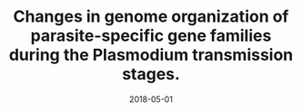 ---
title: "Changes in genome organization of parasite-specific gene families during the Plasmodium transmission stages."
collection: publications
permalink: /publications/2018-05-01-Changes-in-genome-organization-of-parasite-specific-gene-families-during-the-Plasmodium-transmission-stages
date: 2018-05-01
paperurl: 'https://doi.org/10.1038/s41467-018-04295-5'
code: 'https://noble.gs.washington.edu/proj/plasmo3d_sexualstages/'
citation: 'E.&nbsp;M. Bunnik, K.&nbsp;B. Cook, N.&nbsp;Varoquaux, G.&nbsp;Batugedara, J.&nbsp;Prudhomme, A.&nbsp;Cort, … K.&nbsp;G. Le&nbsp;Roch.
Changes in genome organization of parasite-specific gene families during the <span class="bibtex-protected">Plasmodium</span> transmission stages.
<em>Nature Comm.</em>, 9:1910, 2018.'
---